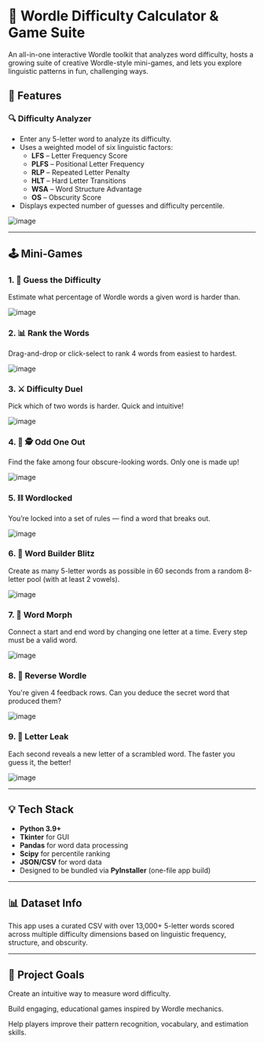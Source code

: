 # 🧠 Wordle Difficulty Calculator & Game Suite

An all-in-one interactive Wordle toolkit that analyzes word difficulty, hosts a growing suite of creative Wordle-style mini-games, and lets you explore linguistic patterns in fun, challenging ways.

## 🎯 Features

### 🔍 Difficulty Analyzer
- Enter any 5-letter word to analyze its difficulty.
- Uses a weighted model of six linguistic factors:
  - **LFS** – Letter Frequency Score
  - **PLFS** – Positional Letter Frequency
  - **RLP** – Repeated Letter Penalty
  - **HLT** – Hard Letter Transitions
  - **WSA** – Word Structure Advantage
  - **OS** – Obscurity Score
- Displays expected number of guesses and difficulty percentile.


![image](https://github.com/user-attachments/assets/7735bd08-15e0-486e-9955-231a12013a2e)

---

## 🕹️ Mini-Games

### 1. 🎯 **Guess the Difficulty**
Estimate what percentage of Wordle words a given word is harder than.


![image](https://github.com/user-attachments/assets/e5cd3ee5-d0db-4b8e-8722-c794f0aa79a9)


### 2. 📊 **Rank the Words**
Drag-and-drop or click-select to rank 4 words from easiest to hardest.


![image](https://github.com/user-attachments/assets/33b01610-a18a-480c-9178-8be99875107a)


### 3. ⚔️ **Difficulty Duel**
Pick which of two words is harder. Quick and intuitive!


![image](https://github.com/user-attachments/assets/e17d8b96-fda3-4b19-b066-208196a5d783)


### 4. 👻 **🕵️ Odd One Out**
Find the fake among four obscure-looking words. Only one is made up!


![image](https://github.com/user-attachments/assets/7856388e-0546-4159-a374-734139b0279b)


### 5. ⛓ **Wordlocked**
You’re locked into a set of rules — find a word that breaks out.


![image](https://github.com/user-attachments/assets/a7e1a31f-bab2-4918-a690-426c27e7b550)


### 6. 🧱 **Word Builder Blitz**
Create as many 5-letter words as possible in 60 seconds from a random 8-letter pool (with at least 2 vowels).


![image](https://github.com/user-attachments/assets/68a98be8-3fc8-4eeb-9ece-7ddf6a196c03)


### 7. 🔁 **Word Morph**
Connect a start and end word by changing one letter at a time. Every step must be a valid word.


![image](https://github.com/user-attachments/assets/04f062bf-08fb-40b3-874b-cfeabb0a6c2a)


### 8. 🔲 **Reverse Wordle**
You're given 4 feedback rows. Can you deduce the secret word that produced them?


![image](https://github.com/user-attachments/assets/05b93ec9-94e2-4e6f-8bdc-cd00318a1958)


### 9. 🧠 **Letter Leak**
Each second reveals a new letter of a scrambled word. The faster you guess it, the better!


![image](https://github.com/user-attachments/assets/79032b62-6fcd-4b1c-8e1d-bf81d856a3a4)


---

## 💡 Tech Stack

- **Python 3.9+**
- **Tkinter** for GUI
- **Pandas** for word data processing
- **Scipy** for percentile ranking
- **JSON/CSV** for word data
- Designed to be bundled via **PyInstaller** (one-file app build)

---

## 📊 Dataset Info
This app uses a curated CSV with over 13,000+ 5-letter words scored across multiple difficulty dimensions based on linguistic frequency, structure, and obscurity.

---

## 🧠 Project Goals
Create an intuitive way to measure word difficulty.

Build engaging, educational games inspired by Wordle mechanics.

Help players improve their pattern recognition, vocabulary, and estimation skills.

